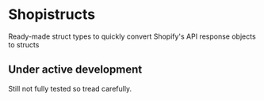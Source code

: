 # Shopistructs
Ready-made struct types to quickly convert Shopify's API response objects to structs

## Under active development
Still not fully tested so tread carefully.
